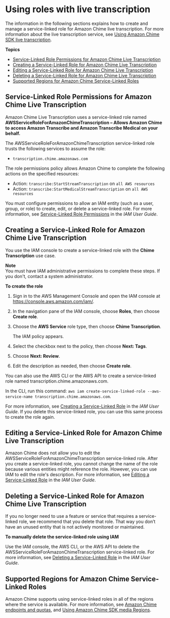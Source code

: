 # Using roles with live transcription<a name="using-service-linked-roles-transcription"></a>

The information in the following sections explains how to create and manage a service\-linked role for Amazon Chime live transcription\. For more information about the live transcription service, see [Using Amazon Chime SDK live transcription](https://docs.aws.amazon.com/chime/latest/dg/meeting-transcription.html)\.

**Topics**
+ [Service\-Linked Role Permissions for Amazon Chime Live Transcription](#service-linked-role-permissions-transcription)
+ [Creating a Service\-Linked Role for Amazon Chime Live Transcription](#create-service-linked-role-transcription)
+ [Editing a Service\-Linked Role for Amazon Chime Live Transcription](#edit-slr)
+ [Deleting a Service\-Linked Role for Amazon Chime Live Transcription](#delete-slr)
+ [Supported Regions for Amazon Chime Service\-Linked Roles](#slr-regions-transcription)

## Service\-Linked Role Permissions for Amazon Chime Live Transcription<a name="service-linked-role-permissions-transcription"></a>

Amazon Chime Live Transcription uses a service\-linked role named **AWSServiceRoleForAmazonChimeTranscription – Allows Amazon Chime to access Amazon Transcribe and Amazon Transcribe Medical on your behalf\.**

The AWSServiceRoleForAmazonChimeTranscription service\-linked role trusts the following services to assume the role:
+ `transcription.chime.amazonaws.com`

The role permissions policy allows Amazon Chime to complete the following actions on the specified resources:
+ Action: `transcribe:StartStreamTranscription` on `all AWS resources`
+ Action: `transcribe:StartMedicalStreamTranscription` on `all AWS resources`

You must configure permissions to allow an IAM entity \(such as a user, group, or role\) to create, edit, or delete a service\-linked role\. For more information, see [Service\-Linked Role Permissions](https://docs.aws.amazon.com/IAM/latest/UserGuide/using-service-linked-roles.html#service-linked-role-permissions) in the *IAM User Guide*\.

## Creating a Service\-Linked Role for Amazon Chime Live Transcription<a name="create-service-linked-role-transcription"></a>

You use the IAM console to create a service\-linked role with the **Chime Transcription** use case\.

**Note**  
You must have IAM administrative permissions to complete these steps\. If you don't, contact a system administrator\.

**To create the role**

1. Sign in to the AWS Management Console and open the IAM console at [https://console\.aws\.amazon\.com/iam/](https://console.aws.amazon.com/iam/)\.

1. In the navigation pane of the IAM console, choose **Roles**, then choose **Create role**\.

1. Choose the **AWS Service** role type, then choose **Chime Transcription**\.

   The IAM policy appears\.

1. Select the checkbox next to the policy, then choose **Next: Tags**\.

1. Choose **Next: Review**\.

1. Edit the description as needed, then choose **Create role**\.

You can also use the AWS CLI or the AWS API to create a service\-linked role named transcription\.chime\.amazonaws\.com\. 

In the CLI, run this command: `aws iam create-service-linked-role --aws-service-name transcription.chime.amazonaws.com`\.

For more information, see [Creating a Service\-Linked Role](https://docs.aws.amazon.com/IAM/latest/UserGuide/using-service-linked-roles.html#create-service-linked-role) in the *IAM User Guide*\. If you delete this service\-linked role, you can use this same process to create the role again\.

## Editing a Service\-Linked Role for Amazon Chime Live Transcription<a name="edit-slr"></a>

Amazon Chime does not allow you to edit the AWSServiceRoleForAmazonChimeTranscription service\-linked role\. After you create a service\-linked role, you cannot change the name of the role because various entities might reference the role\. However, you can use IAM to edit the role's description\. For more information, see [Editing a Service\-Linked Role](https://docs.aws.amazon.com/IAM/latest/UserGuide/using-service-linked-roles.html#edit-service-linked-role) in the *IAM User Guide*\.

## Deleting a Service\-Linked Role for Amazon Chime Live Transcription<a name="delete-slr"></a>

If you no longer need to use a feature or service that requires a service\-linked role, we recommend that you delete that role\. That way you don’t have an unused entity that is not actively monitored or maintained\.

**To manually delete the service\-linked role using IAM**

Use the IAM console, the AWS CLI, or the AWS API to delete the AWSServiceRoleForAmazonChimeTranscription service\-linked role\. For more information, see [Deleting a Service\-Linked Role](https://docs.aws.amazon.com/IAM/latest/UserGuide/using-service-linked-roles.html#delete-service-linked-role) in the *IAM User Guide*\.

## Supported Regions for Amazon Chime Service\-Linked Roles<a name="slr-regions-transcription"></a>

Amazon Chime supports using service\-linked roles in all of the regions where the service is available\. For more information, see [Amazon Chime endpoints and quotas](https://docs.aws.amazon.com/general/latest/gr/chime.html#chime_region), and [Using Amazon Chime SDK media Regions](/chime/latest/dg/chime-sdk-meetings-regions.html)\.